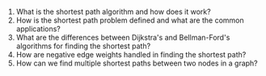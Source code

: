 

1. What is the shortest path algorithm and how does it work?
2. How is the shortest path problem defined and what are the common applications?
3. What are the differences between Dijkstra's and Bellman-Ford's algorithms for finding the shortest path?
4. How are negative edge weights handled in finding the shortest path?
5. How can we find multiple shortest paths between two nodes in a graph?